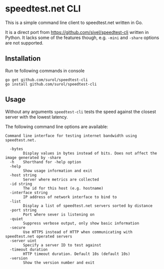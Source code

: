 speedtest.net CLI
=================

This is a simple command line client to speedtest.net written in Go.

It is a direct port from https://github.com/sivel/speedtest-cli written in Python. It lacks some of the features though, e.g. `-mini` and `-share` options are not supported.

Installation
------------

Run te following commands in console
```
go get github.com/surol/speedtest-cli
go install github.com/surol/speedtest-cli
```

Usage
-----

Without any arguments `speedtest-cli` tests the speed against the closest server with the lowest latency.

The following command line options are available:
```
Command line interface for testing internet bandwidth using speedtest.net.

  -bytes
    	Display values in bytes instead of bits. Does not affect the image generated by -share
  -h	Shorthand for -help option
  -help
    	Show usage information and exit
  -host string
    	Server where metrics are collected
  -id string
    	The id for this host (e.g. hostname)
  -interface string
    	IP address of network interface to bind to
  -list
    	Display a list of speedtest.net servers sorted by distance
  -port string
    	Port where sever is listening on
  -quiet
    	Suppress verbose output, only show basic information
  -secure
    	Use HTTPS instead of HTTP when communicating with speedtest.net operated servers
  -server uint
    	Specify a server ID to test against
  -timeout duration
    	HTTP timeout duration. Default 10s (default 10s)
  -version
    	Show the version number and exit
```
